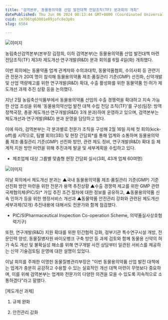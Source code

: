```yaml
---
title: "검역본부, 동물용의약품 산업 발전대책 전담조직(TF) 분과회의 개최"
datePublished: Thu Jun 06 2024 08:13:44 GMT+0000 (Coordinated Universal Time)
cuid: cm706tg63001e09jofc8e3p0s
slug: 6584

---
```



![이미지](https://cdn.hashnode.com/res/hashnode/image/upload/v1739260534954/0f8c534a-dda7-47af-ba17-acb345f60e15.png)

농림축산검역본부(본부장 김정희, 이하 검역본부)는 동물용의약품 산업 발전대책 마련 전담조직(TF) 제3차 제도개선·연구개발(R&D) 분과 회의를 6월 4일(화) 개최했다.

이번 회의에는 동물약품 업계 관계자와 수의과대학, 동물약품협회, 수의사회 등 관련기관 전문가 20여 명이 참석해 동물용의약품 제조·품질관리 기준(GMP) 선진화, 신약개발 및 산업 역량제고를 위한 연구개발(R&D) 확대, 수출 활성화를 위한 동물약품 인·허가 제도개선 과제 추진 상황 등을 논의했다.

지난 2월 농림축산식품부에서 동물용의약품 산업의 수출 경쟁력을 확대하고 지속 가능한 산업 조성을 위해 '동물용의약산업 발전 대책 수립 전담 조직(TF)'를 구성(팀장: 방역정책국장, 총괄·제도개선·연구개발(R&D) 3개 분과)하여 운영하고 있으며, 검역본부는 제도개선과·연구개발(R&D) 분과 운영을 담당하고 있다.

이에 따라, 검역본부는 각 분과별로 전문가 조직을 구성해 2월 16일 자체 첫 회의(kick-off)를 시작으로, 팀별 회의(3회) 및 현장 간담회*를 통해 업계와 소통하며 동물용의약품 제조·품질관리 기준(GMP) 선진화 방안, 관련 제도 정비, 연구개발(R&D) 확대 등 체계적 지원 방안 마련을 위해 추진과제 발굴 및 세부계획을 수립하고 있다.

* 제조업체 대상 그룹별 맞춤형 현장 간담회 실시(3회, 43개 업체 60여명)

![이미지](https://cdn.hashnode.com/res/hashnode/image/upload/v1739260536674/25a10bb2-5a9e-47a0-85d4-976036e03407.jpeg)

이날 회의에서 제도개선 분과는 ▲국내 동물용의약품 제조·품질관리 기준(GMP) 기준 선진화 방안 마련을 위한 전문가 용역 추진상황 ▲수출 경쟁력 제고를 위한 GMP 관련 국제협의체(PIC/S)* 가입 추진 조건·절차에 대한 정보를 공유하고, ▲동물용의약품 신속 인허가 등을 위한 행정서비스 개선과 ▲동물약품 안전관리 강화와 관련된 제도개선 세부과제(12개) 추진내용에 대해서도 전문가와 함께 점검했다.

* PIC/S(Pharmaceutical Inspection Co-operation Scheme, 의약품실사상호협력기구)

또한, 연구개발(R&D) 지원 확대를 위한 민간협력 강화, 정부기관 특수연구시설 개방, 전문인력 양성, 동물질병자원 바이오뱅크 구축 방안 등 과제 검토와 함께 동물용 신약의 허가 속도 개선 및 불확실성 해소를 위해 연구개발 사전 상담부터 일관된 서비스를 제공하는 신약 기술검토팀 운영에 대한 설명이 있었다.

이날 회의를 주재한 이명헌 동물질병관리부장은 "이번 동물용의약품 산업 발전 대책에는 업계가 충분히 공감하고 수용할 수 있는 실효적인 개선 대책 마련이 무엇보다 중요하며, 이를 위해 검역본부는 업계와 전문가의 다양한 의견을 모을 수 있도록 지속적으로 소통하겠다"라고 말했다.

[제도개선 과제]

1. 규제 완화

2. 안전관리 강화
